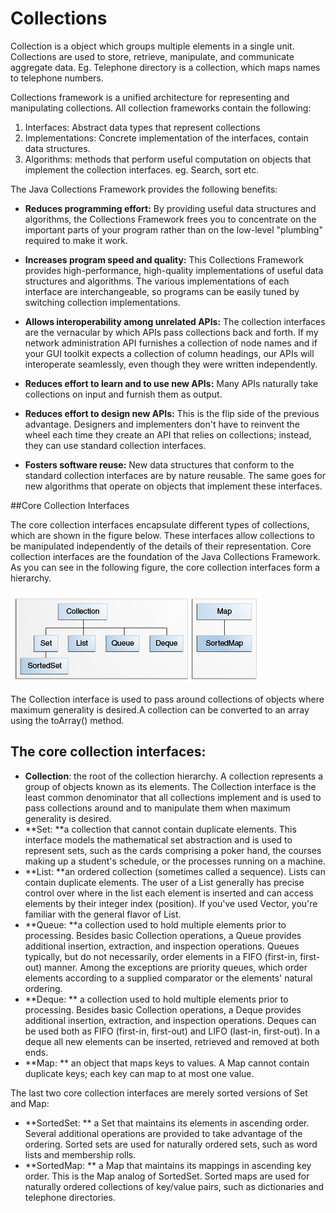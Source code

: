 # Collections


Collection is a object which groups multiple elements in a single unit. Collections are used to store, retrieve, manipulate, and communicate aggregate data. Eg. Telephone directory is a collection, which maps names to telephone numbers.

Collections framework is a unified architecture for representing and manipulating
collections. All collection frameworks contain the following:
1. Interfaces: Abstract data types that represent collections
2. Implementations: Concrete implementation of the interfaces, contain data structures.
3. Algorithms: methods that perform useful computation on objects that implement the collection interfaces. eg. Search, sort etc.

The Java Collections Framework provides the following benefits:

* **Reduces programming effort:** By providing useful data structures and algorithms, the Collections Framework frees you to concentrate on the important parts of your program rather than on the low-level "plumbing" required to make it work. 
* **Increases program speed and quality:** This Collections Framework provides high-performance, high-quality implementations of useful data structures and algorithms. The various implementations of each interface are interchangeable, so programs can be easily tuned by switching collection implementations. 
 
* **Allows interoperability among unrelated APIs:** The collection interfaces are the vernacular by which APIs pass collections back and forth. If my network administration API furnishes a collection of node names and if your GUI toolkit expects a collection of column headings, our APIs will interoperate seamlessly, even though they were written independently. 
* **Reduces effort to learn and to use new APIs:** Many APIs naturally take collections on input and furnish them as output.
* **Reduces effort to design new APIs:** This is the flip side of the previous advantage. Designers and implementers don't have to reinvent the wheel each time they create an API that relies on collections; instead, they can use standard collection interfaces. 
* **Fosters software reuse:** New data structures that conform to the standard collection interfaces are by nature reusable. The same goes for new algorithms that operate on objects that implement these interfaces. 

##Core Collection Interfaces

The core collection interfaces encapsulate different types of collections, which are shown in the figure below. These interfaces allow collections to be manipulated independently of the details of their representation. Core collection interfaces are the foundation of the Java Collections Framework. As you can see in the following figure, the core collection interfaces form a hierarchy.

![](11.jpg)

The Collection interface is used to pass around collections of objects where maximum generality is desired.A collection can be converted to an array using the toArray() method. 
## The core collection interfaces:

* **Collection**: the root of the collection hierarchy. A collection represents a group of objects known as its elements. The Collection interface is the least common denominator that all collections implement and is used to pass collections around and to manipulate them when maximum generality is desired.
* **Set: **a collection that cannot contain duplicate elements. This interface models the mathematical set abstraction and is used to represent sets, such as the cards comprising a poker hand, the courses making up a student's schedule, or the processes running on a machine.
* **List: **an ordered collection (sometimes called a sequence). Lists can contain duplicate elements. The user of a List generally has precise control over where in the list each element is inserted and can access elements by their integer index (position). If you've used Vector, you're familiar with the general flavor of List.
* **Queue: **a collection used to hold multiple elements prior to processing. Besides basic Collection operations, a Queue provides additional insertion, extraction, and inspection operations. Queues typically, but do not necessarily, order elements in a FIFO (first-in, first-out) manner. Among the exceptions are priority queues, which order elements according to a supplied comparator or the elements' natural ordering.
* **Deque: ** a collection used to hold multiple elements prior to processing. Besides basic Collection operations, a Deque provides additional insertion, extraction, and inspection operations. Deques can be used both as FIFO (first-in, first-out) and LIFO (last-in, first-out). In a deque all new elements can be inserted, retrieved and removed at both ends. 
* **Map: ** an object that maps keys to values. A Map cannot contain duplicate keys; each key can map to at most one value.

The last two core collection interfaces are merely sorted versions of Set and Map:

* **SortedSet: **  a Set that maintains its elements in ascending order. Several additional operations are provided to take advantage of the ordering. Sorted sets are used for naturally ordered sets, such as word lists and membership rolls. 
* **SortedMap: **  a Map that maintains its mappings in ascending key order. This is the Map analog of SortedSet. Sorted maps are used for naturally ordered collections of key/value pairs, such as dictionaries and telephone directories. 
